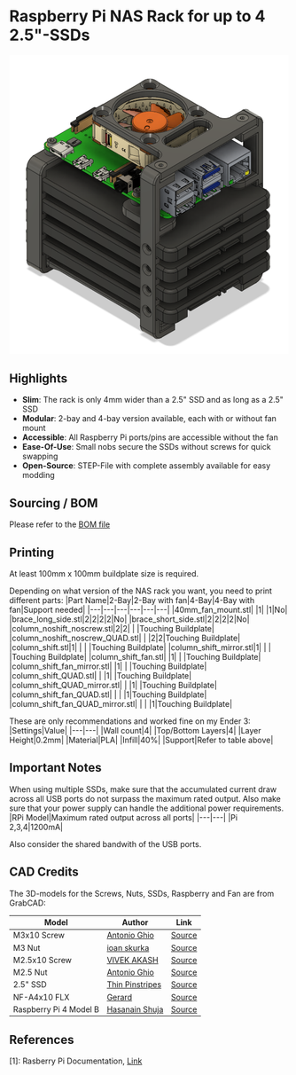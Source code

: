 # Raspberry Pi NAS Rack for up to 4 2.5"-SSDs
![](./imgs/assembly.PNG)
## Highlights
- **Slim**: The rack is only 4mm wider than a 2.5" SSD and as long as a 2.5" SSD
- **Modular**: 2-bay and 4-bay version available, each with or without fan mount
- **Accessible**: All Raspberry Pi ports/pins are accessible without the fan
- **Ease-Of-Use**: Small nobs secure the SSDs without screws for quick swapping
- **Open-Source**: STEP-File with complete assembly available for easy modding

## Sourcing / BOM
Please refer to the [BOM file](./Sourcing/BOM.xlsx)

## Printing

At least 100mm x 100mm buildplate size is required.

Depending on what version of the NAS rack you want, you need to print different parts:
|Part Name|2-Bay|2-Bay with fan|4-Bay|4-Bay with fan|Support needed|
|---|---|---|---|---|---|
|40mm_fan_mount.stl| |1| |1|No|
|brace_long_side.stl|2|2|2|2|No|
|brace_short_side.stl|2|2|2|2|No|
|column_noshift_noscrew.stl|2|2| | |Touching Buildplate|
|column_noshift_noscrew_QUAD.stl| | |2|2|Touching Buildplate|
|column_shift.stl|1| | | |Touching Buildplate|
|column_shift_mirror.stl|1| | | |Touching Buildplate|
|column_shift_fan.stl| |1| | |Touching Buildplate|
|column_shift_fan_mirror.stl| |1| | |Touching Buildplate|
|column_shift_QUAD.stl| | |1| |Touching Buildplate|
|column_shift_QUAD_mirror.stl| | |1| |Touching Buildplate|
|column_shift_fan_QUAD.stl| | | |1|Touching Buildplate|
|column_shift_fan_QUAD_mirror.stl| | | |1|Touching Buildplate|

These are only recommendations and worked fine on my Ender 3:
|Settings|Value|
|---|---|
|Wall count|4|
|Top/Bottom Layers|4|
|Layer Height|0.2mm|
|Material|PLA|
|Infill|40%|
|Support|Refer to table above|

## Important Notes
When using multiple SSDs, make sure that the accumulated current draw across all USB ports do not surpass the maximum rated output. Also make sure that your power supply can handle the additional power requirements.
|RPi Model|Maximum rated output across all ports|
|---|---|
|Pi 2,3,4|1200mA|

Also consider the shared bandwith of the USB ports.


## CAD Credits
The 3D-models for the Screws, Nuts, SSDs, Raspberry and Fan are from GrabCAD:

|Model|Author|Link|
|---|---|---|
|M3x10 Screw|[Antonio Ghio](https://grabcad.com/antonio.ghio-1)|[Source](https://grabcad.com/library/hex-socket-countersunk-flat-head-screws-m3-1)|
|M3 Nut|[ioan skurka](https://grabcad.com/ioan.skurka-1)|[Source](https://grabcad.com/library/all-m3-sh-standard-screws-m3-hex-nut-and-flat-washer-for-m3-screw-1)|
|M2.5x10 Screw|[VIVEK AKASH](https://grabcad.com/vivek.akash-2)|[Source](https://grabcad.com/library/m2-5-0-45-hex-screw-5-10-15-20-25-30-mm-1)|
|M2.5 Nut|[Antonio Ghio](https://grabcad.com/antonio.ghio-1)|[Source](https://grabcad.com/library/nuts-and-washers-m2-5-1)|
|2.5" SSD|[Thin Pinstripes](https://grabcad.com/thin.pinstripes-1)|[Source](https://grabcad.com/library/u2-2-5in-ssd-1)|
|NF-A4x10 FLX|[Gerard](https://grabcad.com/gerard-84)|[Source](https://grabcad.com/library/noctua-fan-nf-a4x10-flx-4010-1)|
|Raspberry Pi 4 Model B|[Hasanain Shuja](https://grabcad.com/hasanain.shuja-1)|[Source](https://grabcad.com/library/raspberry-pi-4-model-b-1)|

## References
[1]: Rasberry Pi Documentation, [Link](https://www.raspberrypi.com/documentation/computers/raspberry-pi.html#universal-serial-bus-usb)
